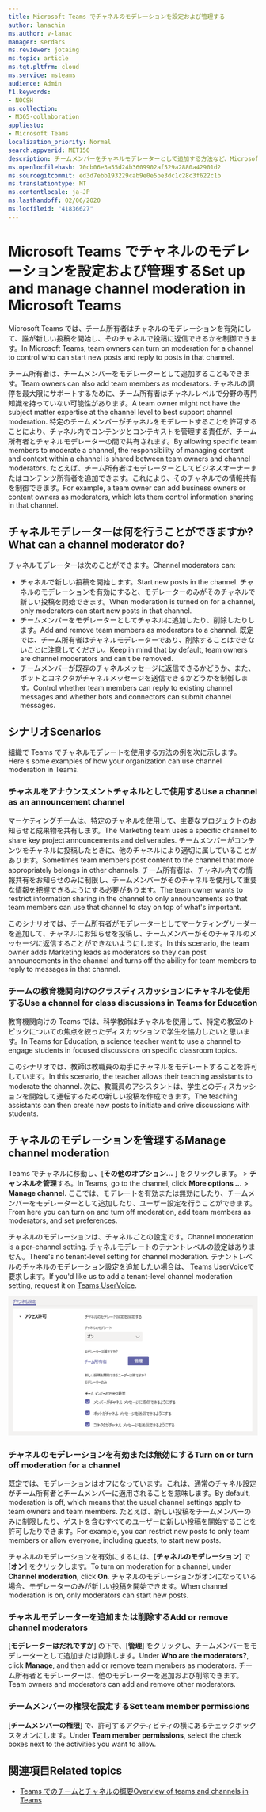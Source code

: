 ```yaml
---
title: Microsoft Teams でチャネルのモデレーションを設定および管理する
author: lanachin
ms.author: v-lanac
manager: serdars
ms.reviewer: jotaing
ms.topic: article
ms.tgt.pltfrm: cloud
ms.service: msteams
audience: Admin
f1.keywords:
- NOCSH
ms.collection:
- M365-collaboration
appliesto:
- Microsoft Teams
localization_priority: Normal
search.appverid: MET150
description: チームメンバーをチャネルモデレーターとして追加する方法など、Microsoft Teams でモデレーション用にチャネルをセットアップする方法について説明します。
ms.openlocfilehash: 70cb06e3a55d24b3609902af529a2880a42901d2
ms.sourcegitcommit: ed3d7ebb193229cab9e0e5be3dc1c28c3f622c1b
ms.translationtype: MT
ms.contentlocale: ja-JP
ms.lasthandoff: 02/06/2020
ms.locfileid: "41836627"
---
```

# <a name="set-up-and-manage-channel-moderation-in-microsoft-teams"></a><span data-ttu-id="88f94-103">Microsoft Teams でチャネルのモデレーションを設定および管理する</span><span class="sxs-lookup"><span data-stu-id="88f94-103">Set up and manage channel moderation in Microsoft Teams</span></span>

<span data-ttu-id="88f94-104">Microsoft Teams では、チーム所有者はチャネルのモデレーションを有効にして、誰が新しい投稿を開始し、そのチャネルで投稿に返信できるかを制御できます。</span><span class="sxs-lookup"><span data-stu-id="88f94-104">In Microsoft Teams, team owners can turn on moderation for a channel to control who can start new posts and reply to posts in that channel.</span></span>

<span data-ttu-id="88f94-105">チーム所有者は、チームメンバーをモデレーターとして追加することもできます。</span><span class="sxs-lookup"><span data-stu-id="88f94-105">Team owners can also add team members as moderators.</span></span> <span data-ttu-id="88f94-106">チャネルの調停を最大限にサポートするために、チーム所有者はチャネルレベルで分野の専門知識を持っていない可能性があります。</span><span class="sxs-lookup"><span data-stu-id="88f94-106">A team owner might not have the subject matter expertise at the channel level to best support channel moderation.</span></span> <span data-ttu-id="88f94-107">特定のチームメンバーがチャネルをモデレートすることを許可することにより、チャネル内でコンテンツとコンテキストを管理する責任が、チーム所有者とチャネルモデレーターの間で共有されます。</span><span class="sxs-lookup"><span data-stu-id="88f94-107">By allowing specific team members to moderate a channel, the responsibility of managing content and context within a channel is shared between team owners and channel moderators.</span></span> <span data-ttu-id="88f94-108">たとえば、チーム所有者はモデレーターとしてビジネスオーナーまたはコンテンツ所有者を追加できます。これにより、そのチャネルでの情報共有を制御できます。</span><span class="sxs-lookup"><span data-stu-id="88f94-108">For example, a team owner can add business owners or content owners as moderators, which lets them control information sharing in that channel.</span></span>

## <a name="what-can-a-channel-moderator-do"></a><span data-ttu-id="88f94-109">チャネルモデレーターは何を行うことができますか?</span><span class="sxs-lookup"><span data-stu-id="88f94-109">What can a channel moderator do?</span></span>

<span data-ttu-id="88f94-110">チャネルモデレーターは次のことができます。</span><span class="sxs-lookup"><span data-stu-id="88f94-110">Channel moderators can:</span></span>

- <span data-ttu-id="88f94-111">チャネルで新しい投稿を開始します。</span><span class="sxs-lookup"><span data-stu-id="88f94-111">Start new posts in the channel.</span></span> <span data-ttu-id="88f94-112">チャネルのモデレーションを有効にすると、モデレーターのみがそのチャネルで新しい投稿を開始できます。</span><span class="sxs-lookup"><span data-stu-id="88f94-112">When moderation is turned on for a channel, only moderators can start new posts in that channel.</span></span>
- <span data-ttu-id="88f94-113">チームメンバーをモデレーターとしてチャネルに追加したり、削除したりします。</span><span class="sxs-lookup"><span data-stu-id="88f94-113">Add and remove team members as moderators to a channel.</span></span> <span data-ttu-id="88f94-114">既定では、チーム所有者はチャネルモデレーターであり、削除することはできないことに注意してください。</span><span class="sxs-lookup"><span data-stu-id="88f94-114">Keep in mind that by default, team owners are channel moderators and can't be removed.</span></span>
- <span data-ttu-id="88f94-115">チームメンバーが既存のチャネルメッセージに返信できるかどうか、また、ボットとコネクタがチャネルメッセージを送信できるかどうかを制御します。</span><span class="sxs-lookup"><span data-stu-id="88f94-115">Control whether team members can reply to existing channel messages and whether bots and connectors can submit channel messages.</span></span>

## <a name="scenarios"></a><span data-ttu-id="88f94-116">シナリオ</span><span class="sxs-lookup"><span data-stu-id="88f94-116">Scenarios</span></span>

<span data-ttu-id="88f94-117">組織で Teams でチャネルモデレートを使用する方法の例を次に示します。</span><span class="sxs-lookup"><span data-stu-id="88f94-117">Here's some examples of how your organization can use channel moderation in Teams.</span></span>

### <a name="use-a-channel-as-an-announcement-channel"></a><span data-ttu-id="88f94-118">チャネルをアナウンスメントチャネルとして使用する</span><span class="sxs-lookup"><span data-stu-id="88f94-118">Use a channel as an announcement channel</span></span>

<span data-ttu-id="88f94-119">マーケティングチームは、特定のチャネルを使用して、主要なプロジェクトのお知らせと成果物を共有します。</span><span class="sxs-lookup"><span data-stu-id="88f94-119">The Marketing team uses a specific channel to share key project announcements and deliverables.</span></span> <span data-ttu-id="88f94-120">チームメンバーがコンテンツをチャネルに投稿したときに、他のチャネルにより適切に属していることがあります。</span><span class="sxs-lookup"><span data-stu-id="88f94-120">Sometimes team members post content to the channel that more appropriately belongs in other channels.</span></span> <span data-ttu-id="88f94-121">チーム所有者は、チャネル内での情報共有をお知らせのみに制限し、チームメンバーがそのチャネルを使用して重要な情報を把握できるようにする必要があります。</span><span class="sxs-lookup"><span data-stu-id="88f94-121">The team owner wants to restrict information sharing in the channel to only announcements so that team members can use that channel to stay on top of what's important.</span></span>

<span data-ttu-id="88f94-122">このシナリオでは、チーム所有者がモデレーターとしてマーケティングリーダーを追加して、チャネルにお知らせを投稿し、チームメンバーがそのチャネルのメッセージに返信することができないようにします。</span><span class="sxs-lookup"><span data-stu-id="88f94-122">In this scenario, the team owner adds Marketing leads as moderators so they can post announcements in the channel and turns off the ability for team members to reply to messages in that channel.</span></span>

### <a name="use-a-channel-for-class-discussions-in-teams-for-education"></a><span data-ttu-id="88f94-123">チームの教育機関向けのクラスディスカッションにチャネルを使用する</span><span class="sxs-lookup"><span data-stu-id="88f94-123">Use a channel for class discussions in Teams for Education</span></span>

<span data-ttu-id="88f94-124">教育機関向けの Teams では、科学教師はチャネルを使用して、特定の教室のトピックについての焦点を絞ったディスカッションで学生を協力したいと思います。</span><span class="sxs-lookup"><span data-stu-id="88f94-124">In Teams for Education, a science teacher want to use a channel to engage students in focused discussions on specific classroom topics.</span></span>

<span data-ttu-id="88f94-125">このシナリオでは、教師は教職員の助手にチャネルをモデレートすることを許可しています。</span><span class="sxs-lookup"><span data-stu-id="88f94-125">In this scenario, the teacher allows their teaching assistants to moderate the channel.</span></span> <span data-ttu-id="88f94-126">次に、教職員のアシスタントは、学生とのディスカッションを開始して運転するための新しい投稿を作成できます。</span><span class="sxs-lookup"><span data-stu-id="88f94-126">The teaching assistants can then create new posts to initiate and drive discussions with students.</span></span>

## <a name="manage-channel-moderation"></a><span data-ttu-id="88f94-127">チャネルのモデレーションを管理する</span><span class="sxs-lookup"><span data-stu-id="88f94-127">Manage channel moderation</span></span>

<span data-ttu-id="88f94-128">Teams でチャネルに移動し、[**その他のオプション...** ] をクリックします。 > **チャンネルを管理**する。</span><span class="sxs-lookup"><span data-stu-id="88f94-128">In Teams, go to the channel, click **More options ...** > **Manage channel**.</span></span> <span data-ttu-id="88f94-129">ここでは、モデレートを有効または無効にしたり、チームメンバーをモデレーターとして追加したり、ユーザー設定を行うことができます。</span><span class="sxs-lookup"><span data-stu-id="88f94-129">From here you can turn on and turn off moderation, add team members as moderators, and set preferences.</span></span>

<span data-ttu-id="88f94-130">チャネルのモデレーションは、チャネルごとの設定です。</span><span class="sxs-lookup"><span data-stu-id="88f94-130">Channel moderation is a per-channel setting.</span></span> <span data-ttu-id="88f94-131">チャネルモデレートのテナントレベルの設定はありません。</span><span class="sxs-lookup"><span data-stu-id="88f94-131">There's no tenant-level setting for channel moderation.</span></span> <span data-ttu-id="88f94-132">テナントレベルのチャネルのモデレーション設定を追加したい場合は、 [Teams UserVoice](https://microsoftteams.uservoice.com/)で要求します。</span><span class="sxs-lookup"><span data-stu-id="88f94-132">If you'd like us to add a tenant-level channel moderation setting, request it on [Teams UserVoice](https://microsoftteams.uservoice.com/).</span></span>

![manage-channel-moderation-in-teams-preferences](media/manage-channel-moderation-in-teams-preferences.png)

### <a name="turn-on-or-turn-off-moderation-for-a-channel"></a><span data-ttu-id="88f94-134">チャネルのモデレーションを有効または無効にする</span><span class="sxs-lookup"><span data-stu-id="88f94-134">Turn on or turn off moderation for a channel</span></span>

<span data-ttu-id="88f94-135">既定では、モデレーションはオフになっています。これは、通常のチャネル設定がチーム所有者とチームメンバーに適用されることを意味します。</span><span class="sxs-lookup"><span data-stu-id="88f94-135">By default, moderation is off, which means that the usual channel settings apply to team owners and team members.</span></span> <span data-ttu-id="88f94-136">たとえば、新しい投稿をチームメンバーのみに制限したり、ゲストを含むすべてのユーザーに新しい投稿を開始することを許可したりできます。</span><span class="sxs-lookup"><span data-stu-id="88f94-136">For example, you can restrict new posts to only team members or allow everyone, including guests, to start new posts.</span></span>

<span data-ttu-id="88f94-137">チャネルのモデレーションを有効にするには、[**チャネルのモデレーション**] で [**オン**] をクリックします。</span><span class="sxs-lookup"><span data-stu-id="88f94-137">To turn on moderation for a channel, under **Channel moderation**, click **On**.</span></span> <span data-ttu-id="88f94-138">チャネルのモデレーションがオンになっている場合、モデレーターのみが新しい投稿を開始できます。</span><span class="sxs-lookup"><span data-stu-id="88f94-138">When channel moderation is on, only moderators can start new posts.</span></span> 

### <a name="add-or-remove-channel-moderators"></a><span data-ttu-id="88f94-139">チャネルモデレーターを追加または削除する</span><span class="sxs-lookup"><span data-stu-id="88f94-139">Add or remove channel moderators</span></span>

<span data-ttu-id="88f94-140">[**モデレーターはだれですか**] の下で、[**管理**] をクリックし、チームメンバーをモデレーターとして追加または削除します。</span><span class="sxs-lookup"><span data-stu-id="88f94-140">Under **Who are the moderators?**, click **Manage**, and then add or remove team members as moderators.</span></span> <span data-ttu-id="88f94-141">チーム所有者とモデレーターは、他のモデレーターを追加および削除できます。</span><span class="sxs-lookup"><span data-stu-id="88f94-141">Team owners and moderators can add and remove other moderators.</span></span>  

### <a name="set-team-member-permissions"></a><span data-ttu-id="88f94-142">チームメンバーの権限を設定する</span><span class="sxs-lookup"><span data-stu-id="88f94-142">Set team member permissions</span></span>

<span data-ttu-id="88f94-143">[**チームメンバーの権限**] で、許可するアクティビティの横にあるチェックボックスをオンにします。</span><span class="sxs-lookup"><span data-stu-id="88f94-143">Under **Team member permissions**, select the check boxes next to the activities  you want to allow.</span></span>

## <a name="related-topics"></a><span data-ttu-id="88f94-144">関連項目</span><span class="sxs-lookup"><span data-stu-id="88f94-144">Related topics</span></span>

- [<span data-ttu-id="88f94-145">Teams でのチームとチャネルの概要</span><span class="sxs-lookup"><span data-stu-id="88f94-145">Overview of teams and channels in Teams</span></span>](teams-channels-overview.md)
